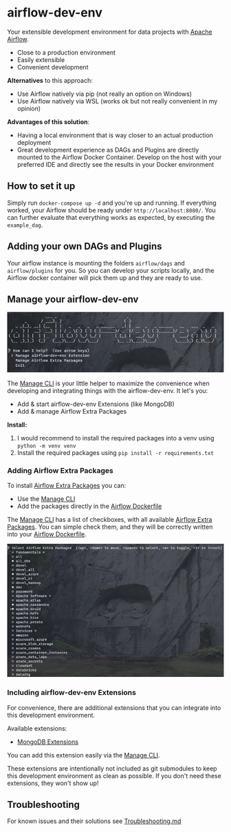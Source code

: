 # airflow-dev-env
Your extensible development environment for data projects with [Apache Airflow](https://airflow.apache.org/).

* Close to a production environment
* Easily extensible
* Convenient development

**Alternatives** to this approach:
* Use Airflow natively via pip (not really an option on Windows)
* Use Airflow natively via WSL (works ok but not really convenient in my opinion)

**Advantages of this solution**:
* Having a local environment that is way closer to an actual production deployment
* Great development experience as DAGs and Plugins are directly mounted to the Airflow Docker Container. Develop on the host with your preferred IDE and directly see the results in your Docker environment

## How to set it up
Simply run `docker-compose up -d` and you're up and running.
If everything worked, your Airflow should be ready under `http://localhost:8080/`. You can further evaluate that everything works as expected, by executing the `example_dag`.

## Adding your own DAGs and Plugins
Your airflow instance is mounting the folders `airflow/dags` and `airflow/plugins` for you. So you can develop your scripts locally, and the Airflow docker container will pick them up and they are ready to use.

## Manage your airflow-dev-env
![managepy.png](./images/managepy.png)

The [Manage CLI](./scripts/cli/manage.py) is your little helper to maximize the convenience when developing and integrating things with the airflow-dev-env.
It let's you:
* Add & start airflow-dev-env Extensions (like MongoDB)
* Add & manage Airflow Extra Packages

**Install:**
1. I would recommend to install the required packages into a venv using `python -m venv venv`
1. Install the required packages using `pip install -r requirements.txt`


### Adding Airflow Extra Packages
To install [Airflow Extra Packages](http://apache-airflow-docs.s3-website.eu-central-1.amazonaws.com/docs/apache-airflow/latest/extra-packages-ref.html) you can:
* Use the [Manage CLI](./scripts/cli/manage.py)
* Add the packages directly in the [Airflow Dockerfile](./docker/airflow/Dockerfile)

The [Manage CLI](./scripts/cli/manage.py) has a list of checkboxes, with all available [Airflow Extra Packages](https://airflow.apache.org/docs/apache-airflow/stable/installation.html#extra-packages). You can simple check them, and they will be correctly written into your [Airflow Dockerfile](./docker/airflow/Dockerfile).

![managepy_airflow_extrapackages.png](./images/managepy_airflow_extrapackages.png)

### Including airflow-dev-env Extensions
For convenience, there are additional extensions that you can integrate into this development environment.

Available extensions:
* [MongoDB Extensions](https://github.com/tfreundo/airflow-dev-env-mongodb)

You can add this extension easily via the [Manage CLI](./scripts/cli/manage.py).

These extensions are intentionally not included as git submodules to keep this development environment as clean as possible.
If you don't need these extensions, they won't show up!

## Troubleshooting
For known issues and their solutions see [Troubleshooting.md](Troubleshooting.md)